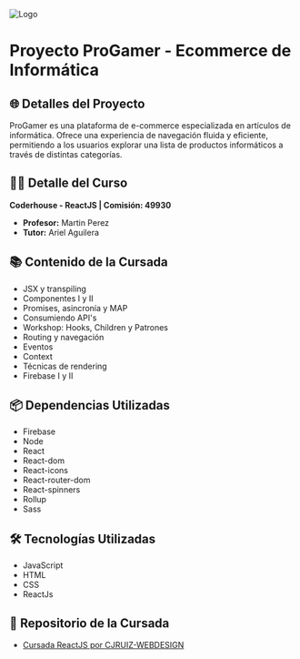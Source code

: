 ![Logo](https://raw.githubusercontent.com/CJRUIZ-WEBDESIGN/Cursada-ReactJS-CRUIZ/main/public/img/Logo.webp)

# Proyecto ProGamer - Ecommerce de Informática

## 🌐 Detalles del Proyecto

ProGamer es una plataforma de e-commerce especializada en artículos de informática. Ofrece una experiencia de navegación fluida y eficiente, permitiendo a los usuarios explorar una lista de productos informáticos a través de distintas categorías.

## 👨‍🏫 Detalle del Curso

**Coderhouse - ReactJS | Comisión: 49930**
- **Profesor:** Martin Perez
- **Tutor:** Ariel Aguilera

## 📚 Contenido de la Cursada

- JSX y transpiling
- Componentes I y II
- Promises, asincronía y MAP
- Consumiendo API's
- Workshop: Hooks, Children y Patrones
- Routing y navegación
- Eventos
- Context
- Técnicas de rendering
- Firebase I y II

## 📦 Dependencias Utilizadas

- Firebase
- Node
- React
- React-dom
- React-icons
- React-router-dom
- React-spinners
- Rollup
- Sass

## 🛠 Tecnologías Utilizadas
- JavaScript
- HTML
- CSS
- ReactJs

## 🔗 Repositorio de la Cursada
- [Cursada ReactJS por CJRUIZ-WEBDESIGN](https://github.com/CJRUIZ-WEBDESIGN/Cursada-ReactJS-CRUIZ)
